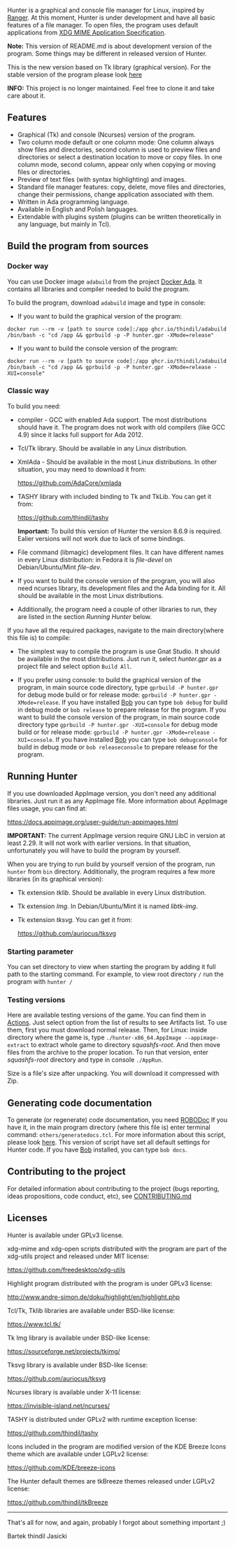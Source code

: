 Hunter is a graphical and console file manager for Linux, inspired by [Ranger](https://ranger.github.io/).
At this moment, Hunter is under development and have all basic features
of a file manager. To open files, the program uses default applications
from [XDG MIME Application Specification](https://specifications.freedesktop.org/mime-apps-spec/mime-apps-spec-latest.html).

**Note:** This version of README.md is about development version of the
program. Some things may be different in released version of Hunter.

This is the new version based on Tk library (graphical version). For the stable
version of the program please look [here](https://github.com/thindil/hunter/tree/origin/master)

**INFO:** This project is no longer maintained. Feel free to clone it and take care about it.

## Features

* Graphical (Tk) and console (Ncurses) version of the program.
* Two column mode default or one column mode: One column always show files
  and directories, second column is used to preview files and directories
  or select a destination location to move or copy files. In one column
  mode, second column, appear only when copying or moving files or directories.
* Preview of text files (with syntax highlighting) and images.
* Standard file manager features: copy, delete, move files and directories,
  change their permissions, change application associated with them.
* Written in Ada programming language.
* Available in English and Polish languages.
* Extendable with plugins system (plugins can be written theoretically in any
  language, but mainly in Tcl).

## Build the program from sources

### Docker way

You can use Docker image `adabuild` from the project [Docker Ada](https://www.laeran.pl/repositories/dockerada).
It contains all libraries and compiler needed to build the program.

To build the program, download `adabuild` image and type in console:

* If you want to build the graphical version of the program:

`docker run --rm -v [path to source code]:/app ghcr.io/thindil/adabuild /bin/bash -c "cd /app && gprbuild -p -P hunter.gpr -XMode=release"`

* If you want to build the console version of the program:

`docker run --rm -v [path to source code]:/app ghcr.io/thindil/adabuild /bin/bash -c "cd /app && gprbuild -p -P hunter.gpr -XMode=release -XUI=console"`

### Classic way

To build you need:

* compiler - GCC with enabled Ada support. The most distributions should have
  it. The program does not work with old compilers (like GCC 4.9) since it
  lacks full support for Ada 2012.

* Tcl/Tk library. Should be available in any Linux distribution.

* XmlAda - Should be available in the most Linux distributions. In other
  situation, you may need to download it from:

  https://github.com/AdaCore/xmlada

* TASHY library with included binding to Tk and TkLib. You can get it from:

   https://github.com/thindil/tashy

   **Important:** To build this version of Hunter the version 8.6.9 is
   required. Ealier versions will not work due to lack of some bindings.

* File command (libmagic) development files. It can have different names in
  every Linux distribution: in Fedora it is *file-devel* on Debian/Ubuntu/Mint
  *file-dev*.

* If you want to build the console version of the program, you will also need
  ncurses library, its development files and the Ada binding for it. All
  should be available in the most Linux distributions.

* Additionally, the program need a couple of other libraries to run, they are
  listed in the section *Running Hunter* below.

If you have all the required packages, navigate to the main directory(where
this file is) to compile:

* The simplest way to compile the program is use Gnat Studio. It should be
  available in the most distributions. Just run it, select *hunter.gpr* as a
  project file and select option `Build All`.

* If you prefer using console: to build the graphical version of the program,
  in main source code directory, type `gprbuild -P hunter.gpr` for debug mode
  build or for release mode: `gprbuild -P hunter.gpr -XMode=release`. If you
  have installed [Bob](https://github.com/thindil/bob) you can type `bob debug`
  for build in debug mode or `bob release` to prepare release for the program.
  If you want to build the console version of the program, in main source code
  directory type `gprbuild -P hunter.gpr -XUI=console` for debug mode build or
  for release mode: `gprbuild -P hunter.gpr -XMode=release -XUI=console`. If
  you have installed [Bob](https://github.com/thindil/bob) you can type
  `bob debugconsole` for build in debug mode or `bob releaseconsole` to prepare
  release for the program.

## Running Hunter

If you use downloaded AppImage version, you don't need any additional
libraries. Just run it as any AppImage file. More information about AppImage
files usage, you can find at:

https://docs.appimage.org/user-guide/run-appimages.html

**IMPORTANT:** The current AppImage version require GNU LibC in version at
least 2.29. It will not work with earlier versions. In that situation,
unfortunately you will have to build the program by yourself.

When you are trying to run build by yourself version of the program, run
`hunter` from `bin` directory. Additionally, the program requires a few
more libraries (in its graphical version):

* Tk extension *tklib*. Should be available in every Linux distribution.

* Tk extension *Img*. In Debian/Ubuntu/Mint it is named *libtk-img*.

* Tk extension *tksvg*. You can get it from:

   https://github.com/auriocus/tksvg


### Starting parameter

You can set directory to view when starting the program by adding it full path
to the starting command. For example, to view root directory `/` run the
program with `hunter /`

### Testing versions

Here are available testing versions of the game. You can find them
in [Actions](https://github.com/thindil/hunter/actions?query=workflow%3A"Continuous+Integration").
Just select option from the list of results to see Artifacts list.
To use them, first you must download normal release. Then, for Linux: inside
directory where the game is, type `./hunter-x86_64.AppImage --appimage-extract`
to extract whole game to directory *squashfs-root*. And then move files
from the archive to the proper location. To run that version, enter
*squashfs-root* directory and type in console `./AppRun`.

Size is a file's size after unpacking. You will download it compressed with
Zip.

## Generating code documentation

To generate (or regenerate) code documentation, you need [ROBODoc](https://rfsber.home.xs4all.nl/Robo/)
If you have it, in the main program directory (where this file is) enter
terminal command: `others/generatedocs.tcl`. For more information about this
script, please look [here](https://github.com/thindil/roboada#generatedocspy). This
version of script have set all default settings for Hunter code. If you have
[Bob](https://github.com/thindil/bob) installed, you can type `bob docs`.

## Contributing to the project
For detailed information about contributing to the project (bugs reporting,
ideas propositions, code conduct, etc), see [CONTRIBUTING.md](CONTRIBUTING.md)

## Licenses
Hunter is available under GPLv3 license.

xdg-mime and xdg-open scripts distributed with the program are part of the
xdg-utils project and released under MIT license:

https://github.com/freedesktop/xdg-utils

Highlight program distributed with the program is under GPLv3 license:

http://www.andre-simon.de/doku/highlight/en/highlight.php

Tcl/Tk, Tklib libraries are available under BSD-like license:

https://www.tcl.tk/

Tk Img library is available under BSD-like license:

https://sourceforge.net/projects/tkimg/

Tksvg library is available under BSD-like license:

https://github.com/auriocus/tksvg

Ncurses library is available under X-11 license:

https://invisible-island.net/ncurses/

TASHY is distributed under GPLv2 with runtime exception license:

https://github.com/thindil/tashy

Icons included in the program are modified version of the KDE Breeze Icons
theme which are available under LGPLv2 license:

https://github.com/KDE/breeze-icons

The Hunter default themes are tkBreeze themes released under LGPLv2 license:

https://github.com/thindil/tkBreeze

----

That's all for now, and again, probably I forgot about something important ;)

Bartek thindil Jasicki

